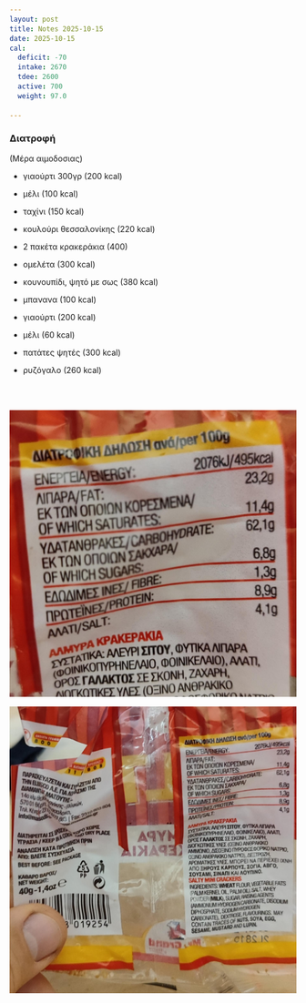 ```yaml
---
layout: post
title: Notes 2025-10-15
date: 2025-10-15
cal:
  deficit: -70
  intake: 2670
  tdee: 2600
  active: 700
  weight: 97.0

---
```


### Διατροφή

(Μέρα αιμοδοσιας)

- γιαούρτι 300γρ (200 kcal)
- μέλι (100 kcal)
- ταχίνι (150 kcal)
- κουλούρι θεσσαλονίκης (220 kcal)
- 2 πακέτα κρακεράκια (400)


- ομελέτα (300 kcal)
- κουνουπίδι, ψητό με σως (380 kcal)
- μπανανα (100 kcal)

- γιαούρτι (200 kcal)
- μέλι (60 kcal)

- πατάτες ψητές (300 kcal)
- ρυζόγαλο (260 kcal)


<br><br>

![pic](/pics/2025-10-15/1.jpg)<br>

![pic](/pics/2025-10-15/2.jpg)<br>

